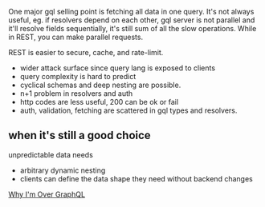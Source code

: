 ---
---


One major gql selling point is fetching all data in one query. It's not always useful, eg. if resolvers depend on each other, gql server is not parallel and it'll resolve fields sequentially, it's still sum of all the slow operations. While in REST, you can make parallel requests. 

REST is easier to secure, cache, and rate-limit.


- wider attack surface since query lang is exposed to clients 
- query complexity is hard to predict 
- cyclical schemas and deep nesting are possible. 
- n+1 problem in resolvers and auth 
- http codes are less useful, 200 can be ok or fail 
- auth, validation, fetching are scattered in gql types and resolvers. 


## when it's still a good choice 
unpredictable data needs 
- arbitrary dynamic nesting
- clients can define the data shape they need without backend changes


[Why I'm Over GraphQL](https://bessey.dev/blog/2024/05/24/why-im-over-graphql/)



